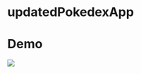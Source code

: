 # updatedPokedexApp





<h1>Demo</h1>

<img src="https://user-images.githubusercontent.com/79763515/173844033-e25e4a6f-8c2b-4216-8900-19b8b009d357.gif">

